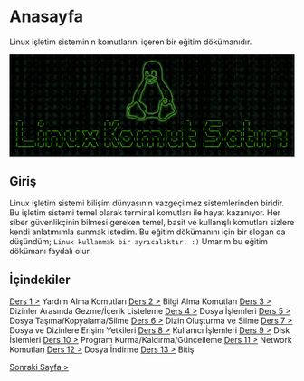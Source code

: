 # Anasayfa
Linux işletim sisteminin komutlarını içeren bir eğitim dökümanıdır.

![giriş](https://github.com/saricayemre/linuxkomutsatiridersleri/blob/main/lks-img.png?raw=true)

## Giriş
Linux işletim sistemi bilişim dünyasının vazgeçilmez sistemlerinden biridir. Bu işletim sistemi temel olarak terminal komutları ile hayat kazanıyor. Her siber güvenlikçinin bilmesi gereken temel, basit ve kullanışlı komutları sizlere kendi anlatımımla sunmak istedim. Bu eğitim dökümanını için bir slogan da düşündüm;
`Linux kullanmak bir ayrıcalıktır. :)`
Umarım bu eğitim dökümanı faydalı olur.

## İçindekiler


[Ders 1 >](https://saricayemre.github.io/linuxkomutsatiridersleri-ders1/)   Yardım Alma Komutları
[Ders 2 >](https://saricayemre.github.io/linuxkomutsatiridersleri-ders2/)   Bilgi Alma Komutları
[Ders 3 >](https://saricayemre.github.io/linuxkomutsatiridersleri-ders3/)   Dizinler Arasında Gezme/İçerik Listeleme
[Ders 4 >](https://saricayemre.github.io/linuxkomutsatiridersleri-ders4/)   Dosya İşlemleri
[Ders 5 >](https://saricayemre.github.io/linuxkomutsatiridersleri-ders5/)   Dosya Taşıma/Kopyalama/Silme
[Ders 6 >](https://saricayemre.github.io/linuxkomutsatiridersleri-ders6/)   Dizin Oluşturma ve Silme
[Ders 7 >](https://saricayemre.github.io/linuxkomutsatiridersleri-ders7/)   Dosya ve Dizinlere Erişim Yetkileri
[Ders 8 >](https://saricayemre.github.io/linuxkomutsatiridersleri-ders8/)   Kullanıcı İşlemleri
[Ders 9 >](https://saricayemre.github.io/linuxkomutsatiridersleri-ders9/)   Disk İşlemleri
[Ders 10 >](https://saricayemre.github.io/linuxkomutsatiridersleri-ders10/) Program Kurma/Kaldırma/Güncelleme
[Ders 11 >](https://saricayemre.github.io/linuxkomutsatiridersleri-ders11/) Network Komutları
[Ders 12 >](https://saricayemre.github.io/linuxkomutsatiridersleri-ders12/) Dosya İndirme
[Ders 13 >](https://saricayemre.github.io/linuxkomutsatiridersleri-ders13/) Bitiş

[Sonraki Sayfa >](https://saricayemre.github.io/linuxkomutsatiridersleri-ders1/)


